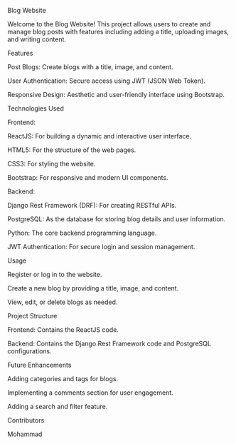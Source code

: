 Blog Website

Welcome to the Blog Website! This project allows users to create and manage blog posts with features including adding a title, uploading images, and writing content.

Features

Post Blogs: Create blogs with a title, image, and content.

User Authentication: Secure access using JWT (JSON Web Token).

Responsive Design: Aesthetic and user-friendly interface using Bootstrap.

Technologies Used

Frontend:

ReactJS: For building a dynamic and interactive user interface.

HTML5: For the structure of the web pages.

CSS3: For styling the website.

Bootstrap: For responsive and modern UI components.

Backend:

Django Rest Framework (DRF): For creating RESTful APIs.

PostgreSQL: As the database for storing blog details and user information.

Python: The core backend programming language.

JWT Authentication: For secure login and session management.

Usage

Register or log in to the website.

Create a new blog by providing a title, image, and content.

View, edit, or delete blogs as needed.

Project Structure

Frontend: Contains the ReactJS code.

Backend: Contains the Django Rest Framework code and PostgreSQL configurations.

Future Enhancements

Adding categories and tags for blogs.

Implementing a comments section for user engagement.

Adding a search and filter feature.

Contributors

Mohammad

